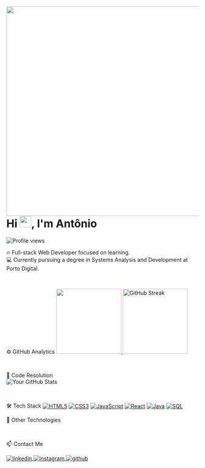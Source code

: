 <img align="right" height="550em" src="https://raw.githubusercontent.com/gist/AntonioLopes21/8c18ebdfe3567c80c4e60e96ec3f0e7b/raw/85d305ba17762ad8465c8ae6735e8c51649ae34d/gistfile1.svg"/> 

<h1 align="left">Hi <img src="https://raw.githubusercontent.com/kaueMarques/kaueMarques/master/hi.gif" height="30px">, I'm Antônio</h1> 

<p align="left">
  <img src="https://komarev.com/ghpvc/?username=AntonioLopes21&color=yellow" alt="Profile views" />
</p>

🔥 Full-stack Web Developer focused on learning.  
💻 Currently pursuing a degree in Systems Analysis and Development at Porto Digital.

<br>

⚙️ GitHub Analytics 
<a href="https://github.com/AntonioLopes21"> 
  <img height="170em" src="https://github-readme-stats.vercel.app/api/top-langs/?username=AntonioLopes21&layout=compact&theme=tokyonight"/> 
</a> 
<a href="https://git.io/streak-stats"> 
  <img height="170em" src="https://streak-stats.demolab.com?user=AntonioLopes21&theme=tokyonight" alt="GitHub Streak" /> 
</a>

<br>

📝 Code Resolution  
![Your GitHub Stats](https://github-readme-stats.vercel.app/api?username=AntonioLopes21&show_icons=true&theme=tokyonight)

<br>

🛠 Tech Stack 
<a href="#"><img align="center" alt="HTML5" src="https://img.shields.io/badge/HTML5-E34F26?style=for-the-badge&logo=html5&logoColor=white"/></a> 
<a href="#"><img align="center" alt="CSS3" src="https://img.shields.io/badge/CSS3-1572B6?style=for-the-badge&logo=css3&logoColor=white"/></a> 
<a href="#"><img align="center" alt="JavaScript" src="https://img.shields.io/badge/JavaScript-323330?style=for-the-badge&logo=javascript&logoColor=F7DF1E"/></a> 
<a href="#"><img align="center" alt="React" src="https://img.shields.io/badge/React-61DAFB?style=for-the-badge&logo=react&logoColor=white"/></a> 
<a href="#"><img align="center" alt="Java" src="https://img.shields.io/badge/Java-007396?style=for-the-badge&logo=java&logoColor=white"/></a> 
<a href="#"><img align="center" alt="SQL" src="https://img.shields.io/badge/SQL-336791?style=for-the-badge&logo=postgresql&logoColor=white"/></a>

🚀 Other Technologies

<br>

📫 Contact Me
<p align="left"> 
  <a href="https://www.linkedin.com/in/antonio-de-padua-385511288/" target="_blank"> 
    <img align="center" src="https://img.shields.io/badge/-AntonioLopes21-05122A?style=flat&logo=linkedin" alt="linkedin"/> 
  </a> 
  <a href="https://www.instagram.com/antonio.lopes_21/" target="_blank"> 
    <img align="center" src="https://img.shields.io/badge/-AntonioLopes21-05122A?style=flat&logo=instagram" alt="instagram"/> 
  </a> 
  <a href="https://github.com/AntonioLopes21" target="_blank"> 
    <img align="center" src="https://img.shields.io/badge/-AntonioLopes21-05122A?style=flat&logo=github" alt="github"/> 
  </a> 
</p>
